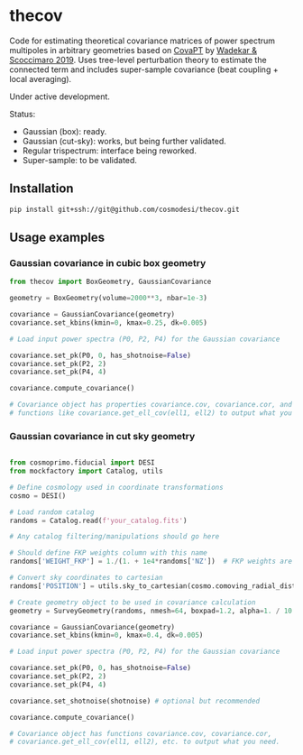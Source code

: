 # thecov

Code for estimating theoretical covariance matrices of power spectrum multipoles in arbitrary geometries based on [CovaPT](https://github.com/JayWadekar/CovaPT/) by [Wadekar & Scoccimaro 2019](http://arxiv.org/abs/1910.02914). Uses tree-level perturbation theory to estimate the connected term and includes super-sample covariance (beat coupling + local averaging).

Under active development.

Status:

- Gaussian (box): ready.
- Gaussian (cut-sky): works, but being further validated.
- Regular trispectrum: interface being reworked.
- Super-sample: to be validated.

## Installation

```sh
pip install git+ssh://git@github.com/cosmodesi/thecov.git
```
## Usage examples

### Gaussian covariance in cubic box geometry

```python
from thecov import BoxGeometry, GaussianCovariance

geometry = BoxGeometry(volume=2000**3, nbar=1e-3)

covariance = GaussianCovariance(geometry)
covariance.set_kbins(kmin=0, kmax=0.25, dk=0.005)

# Load input power spectra (P0, P2, P4) for the Gaussian covariance

covariance.set_pk(P0, 0, has_shotnoise=False)
covariance.set_pk(P2, 2)
covariance.set_pk(P4, 4)

covariance.compute_covariance()

# Covariance object has properties covariance.cov, covariance.cor, and
# functions like covariance.get_ell_cov(ell1, ell2) to output what you need.
```

### Gaussian covariance in cut sky geometry

```python

from cosmoprimo.fiducial import DESI
from mockfactory import Catalog, utils

# Define cosmology used in coordinate transformations
cosmo = DESI()

# Load random catalog
randoms = Catalog.read(f'your_catalog.fits')

# Any catalog filtering/manipulations should go here

# Should define FKP weights column with this name
randoms['WEIGHT_FKP'] = 1./(1. + 1e4*randoms['NZ'])  # FKP weights are optional

# Convert sky coordinates to cartesian
randoms['POSITION'] = utils.sky_to_cartesian(cosmo.comoving_radial_distance(randoms['Z']), randoms['RA'], randoms['DEC'], degree=Truee)

# Create geometry object to be used in covariance calculation
geometry = SurveyGeometry(randoms, nmesh=64, boxpad=1.2, alpha=1. / 10., kmodes_sampled=2000)

covariance = GaussianCovariance(geometry)
covariance.set_kbins(kmin=0, kmax=0.4, dk=0.005)

# Load input power spectra (P0, P2, P4) for the Gaussian covariance

covariance.set_pk(P0, 0, has_shotnoise=False)
covariance.set_pk(P2, 2)
covariance.set_pk(P4, 4)

covariance.set_shotnoise(shotnoise) # optional but recommended

covariance.compute_covariance()

# Covariance object has functions covariance.cov, covariance.cor,
# covariance.get_ell_cov(ell1, ell2), etc. to output what you need.
```
